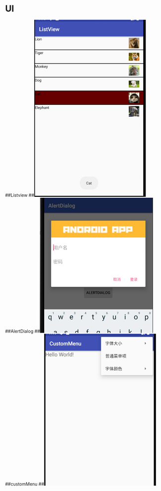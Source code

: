 # UI
##Listview
##![](https://github.com/hsq54820/UI/blob/master/pic/listview.png)
##AlertDialog
##![](https://github.com/hsq54820/UI/blob/master/pic/AlertDialog.png)
##customMenu
##![](https://github.com/hsq54820/UI/blob/master/pic/customMenu.png)
